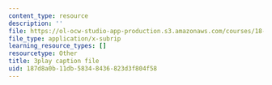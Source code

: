 ```yaml
---
content_type: resource
description: ''
file: https://ol-ocw-studio-app-production.s3.amazonaws.com/courses/18-06sc-linear-algebra-fall-2011/187d8a0b11db58348436823d3f804f58_h9aDgvW59TU.vtt
file_type: application/x-subrip
learning_resource_types: []
resourcetype: Other
title: 3play caption file
uid: 187d8a0b-11db-5834-8436-823d3f804f58
---
```

